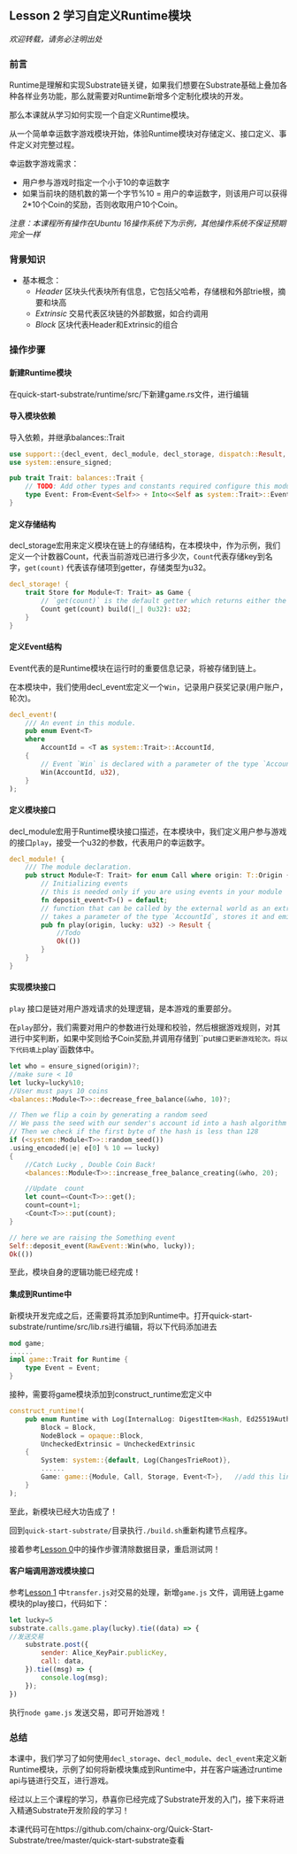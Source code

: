 ## Lesson 2 学习自定义Runtime模块

*欢迎转载，请务必注明出处*

### 前言

Runtime是理解和实现Substrate链关键，如果我们想要在Substrate基础上叠加各种各样业务功能，那么就需要对Runtime新增多个定制化模块的开发。

那么本课就从学习如何实现一个自定义Runtime模块。

从一个简单幸运数字游戏模块开始，体验Runtime模块对存储定义、接口定义、事件定义对完整过程。

幸运数字游戏需求：

- 用户参与游戏时指定一个小于10的幸运数字
- 如果当前块的随机数的第一个字节%10 = 用户的幸运数字，则该用户可以获得2*10个Coin的奖励，否则收取用户10个Coin。



*注意：本课程所有操作在Ubuntu 16操作系统下为示例，其他操作系统不保证预期完全一样*

### 背景知识

- 基本概念：
  - *Header* 区块头代表块所有信息，它包括父哈希，存储根和外部trie根，摘要和块高
  - *Extrinsic* 交易代表区块链的外部数据，如合约调用
  - *Block*  区块代表Header和Extrinsic的组合

### 操作步骤

#### 新建Runtime模块

在quick-start-substrate/runtime/src/下新建game.rs文件，进行编辑

#### 导入模块依赖

导入依赖，并继承balances::Trait

```rust
use support::{decl_event, decl_module, decl_storage, dispatch::Result, StorageValue};
use system::ensure_signed;

pub trait Trait: balances::Trait {
    // TODO: Add other types and constants required configure this module.
    type Event: From<Event<Self>> + Into<<Self as system::Trait>::Event>;
}
```

#### 定义存储结构

 decl_storage宏用来定义模块在链上的存储结构，在本模块中，作为示例，我们定义一个计数器Count，代表当前游戏已进行多少次，`Count`代表存储key到名字，`get(count)` 代表该存储项到getter，存储类型为u32。

```rust
decl_storage! {
    trait Store for Module<T: Trait> as Game {
        // `get(count)` is the default getter which returns either the stored `u32`
        Count get(count) build(|_| 0u32): u32;
    }
}
```

#### 定义Event结构

Event代表的是Runtime模块在运行时的重要信息记录，将被存储到链上。

在本模块中，我们使用decl_event宏定义一个`Win`，记录用户获奖记录(用户账户，轮次)。

```rust
decl_event!(
    /// An event in this module.
    pub enum Event<T>
    where
        AccountId = <T as system::Trait>::AccountId,
    {
        // Event `Win` is declared with a parameter of the type `AccountId` and `u32`
        Win(AccountId, u32),
    }
);
```



#### 定义模块接口

decl_module宏用于Runtime模块接口描述，在本模块中，我们定义用户参与游戏的接口`play`，接受一个u32的参数，代表用户的幸运数字。

```rust
decl_module! {
    /// The module declaration.
    pub struct Module<T: Trait> for enum Call where origin: T::Origin {
        // Initializing events
        // this is needed only if you are using events in your module
        fn deposit_event<T>() = default;
        // function that can be called by the external world as an extrinsics call
        // takes a parameter of the type `AccountId`, stores it and emits an event
        pub fn play(origin, lucky: u32) -> Result {
            //Todo
            Ok(())
        }
    }
}
```

#### 实现模块接口

`play` 接口是链对用户游戏请求的处理逻辑，是本游戏的重要部分。

在`play`部分，我们需要对用户的参数进行处理和校验，然后根据游戏规则，对其进行中奖判断，如果中奖则给予Coin奖励,并调用存储到``put`接口更新游戏轮次。将以下代码填上`play`函数体中。

```rust
let who = ensure_signed(origin)?;
//make sure < 10
let lucky=lucky%10;
//User must pays 10 coins
<balances::Module<T>>::decrease_free_balance(&who, 10)?;

// Then we flip a coin by generating a random seed
// We pass the seed with our sender's account id into a hash algorithm
// Then we check if the first byte of the hash is less than 128
if (<system::Module<T>>::random_seed())
.using_encoded(|e| e[0] % 10 == lucky)
{
    //Catch Lucky , Double Coin Back!
    <balances::Module<T>>::increase_free_balance_creating(&who, 20);

    //Update  count
    let count=<Count<T>>::get();
    count=count+1;
    <Count<T>>::put(count);
}

// here we are raising the Something event
Self::deposit_event(RawEvent::Win(who, lucky));
Ok(())
```

至此，模块自身的逻辑功能已经完成！

#### 集成到Runtime中

新模块开发完成之后，还需要将其添加到Runtime中。打开quick-start-substrate/runtime/src/lib.rs进行编辑，将以下代码添加进去

```rust
mod game;
......
impl game::Trait for Runtime {
    type Event = Event;
}
```

接种，需要将game模块添加到construct_runtime宏定义中

```rust
construct_runtime!(
	pub enum Runtime with Log(InternalLog: DigestItem<Hash, Ed25519AuthorityId>) where
		Block = Block,
		NodeBlock = opaque::Block,
		UncheckedExtrinsic = UncheckedExtrinsic
	{
		System: system::{default, Log(ChangesTrieRoot)},
		......
		Game: game::{Module, Call, Storage, Event<T>},   //add this line
	}
);
```



至此，新模块已经大功告成了！

回到`quick-start-substrate/`目录执行`./build.sh`重新构建节点程序。

接着参考[Lesson 0]((https://github.com/chainx-org/Quick-Start-Substrate/blob/master/zh/Lesson%200.md) )中的操作步骤清除数据目录，重启测试网！

#### 客户端调用游戏模块接口

参考[Lesson 1]((https://github.com/chainx-org/Quick-Start-Substrate/blob/master/zh/Lesson%201.md) ) 中`transfer.js`对交易的处理，新增`game.js`  文件，调用链上game模块的play接口，代码如下：

```javascript
let lucky=5
substrate.calls.game.play(lucky).tie((data) => {
//发送交易
    substrate.post({
        sender: Alice_KeyPair.publicKey,
        call: data,
    }).tie((msg) => {
    	console.log(msg);
    });
})
```

执行`node game.js`   发送交易，即可开始游戏！

### 总结

本课中，我们学习了如何使用`decl_storage`、`decl_module`、`decl_event`来定义新Runtime模块，示例了如何将新模块集成到Runtime中，并在客户端通过runtime api与链进行交互，进行游戏。

经过以上三个课程的学习，恭喜你已经完成了Substrate开发的入门，接下来将进入精通Substrate开发阶段的学习！

本课代码可在https://github.com/chainx-org/Quick-Start-Substrate/tree/master/quick-start-substrate查看



